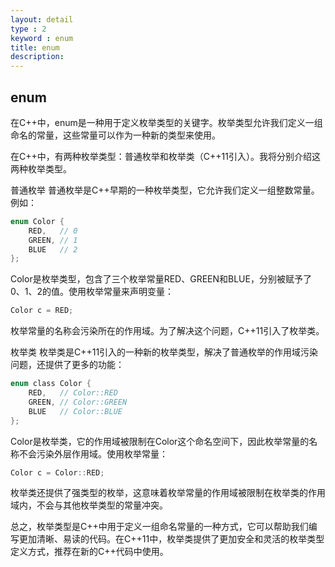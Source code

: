 ```yaml
---
layout: detail
type : 2
keyword : enum    
title: enum
description: 
---
```


## enum

在C++中，enum是一种用于定义枚举类型的关键字。枚举类型允许我们定义一组命名的常量，这些常量可以作为一种新的类型来使用。

在C++中，有两种枚举类型：普通枚举和枚举类（C++11引入）。我将分别介绍这两种枚举类型。

普通枚举
普通枚举是C++早期的一种枚举类型，它允许我们定义一组整数常量。例如：

```c
enum Color {
    RED,   // 0
    GREEN, // 1
    BLUE   // 2
};
```

Color是枚举类型，包含了三个枚举常量RED、GREEN和BLUE，分别被赋予了0、1、2的值。使用枚举常量来声明变量：

```c
Color c = RED;
```

枚举常量的名称会污染所在的作用域。为了解决这个问题，C++11引入了枚举类。

枚举类
枚举类是C++11引入的一种新的枚举类型，解决了普通枚举的作用域污染问题，还提供了更多的功能：

```c
enum class Color {
    RED,   // Color::RED
    GREEN, // Color::GREEN
    BLUE   // Color::BLUE
};
```

Color是枚举类，它的作用域被限制在Color这个命名空间下，因此枚举常量的名称不会污染外层作用域。使用枚举常量：

```c
Color c = Color::RED;
```

枚举类还提供了强类型的枚举，这意味着枚举常量的作用域被限制在枚举类的作用域内，不会与其他枚举类型的常量冲突。

总之，枚举类型是C++中用于定义一组命名常量的一种方式，它可以帮助我们编写更加清晰、易读的代码。在C++11中，枚举类提供了更加安全和灵活的枚举类型定义方式，推荐在新的C++代码中使用。